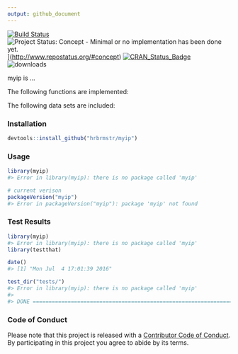 ```yaml
---
output: github_document
---
```


<!-- README.md is generated from README.Rmd. Please edit that file -->



[![Build Status](https://travis-ci.org/hrbrmstr/myip.svg)](https://travis-ci.org/hrbrmstr/myip) 
![Project Status: Concept - Minimal or no implementation has been done yet.](http://www.repostatus.org/badges/0.1.0/concept.svg)](http://www.repostatus.org/#concept)
[![CRAN_Status_Badge](http://www.r-pkg.org/badges/version/myip)](http://cran.r-project.org/web/packages/myip) 
![downloads](http://cranlogs.r-pkg.org/badges/grand-total/myip)

myip is ...

The following functions are implemented:

The following data sets are included:

### Installation


```r
devtools::install_github("hrbrmstr/myip")
```



### Usage


```r
library(myip)
#> Error in library(myip): there is no package called 'myip'

# current verison
packageVersion("myip")
#> Error in packageVersion("myip"): package 'myip' not found
```

### Test Results


```r
library(myip)
#> Error in library(myip): there is no package called 'myip'
library(testthat)

date()
#> [1] "Mon Jul  4 17:01:39 2016"

test_dir("tests/")
#> Error in library(myip): there is no package called 'myip'
#> 
#> DONE ===================================================================================================================
```

### Code of Conduct

Please note that this project is released with a [Contributor Code of Conduct](CONDUCT.md). 
By participating in this project you agree to abide by its terms.
